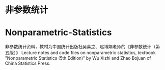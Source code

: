 # 非参数统计
# Nonparametric-Statistics

非参数统计资料，教材为中国统计出版社吴喜之、赵博娟老师的《非参数统计（第五版）》
Lecture notes and code files on nonparametric statistics, textbook "Nonparametric Statistics (5th Edition)" by Wu Xizhi and Zhao Bojuan of China Statistics Press.
